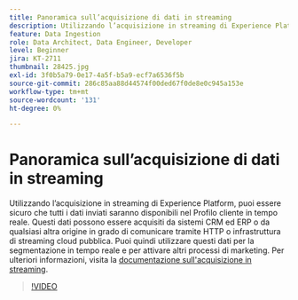 ```yaml
---
title: Panoramica sull’acquisizione di dati in streaming
description: Utilizzando l’acquisizione in streaming di Experience Platform, puoi essere sicuro che tutti i dati inviati saranno disponibili nel Profilo cliente in tempo reale. Questi dati possono essere acquisiti da sistemi CRM ed ERP o da qualsiasi altra origine in grado di comunicare tramite infrastruttura di streaming HTTP o cloud pubblica.
feature: Data Ingestion
role: Data Architect, Data Engineer, Developer
level: Beginner
jira: KT-2711
thumbnail: 28425.jpg
exl-id: 3f0b5a79-0e17-4a5f-b5a9-ecf7a6536f5b
source-git-commit: 286c85aa88d44574f00ded67f0de8e0c945a153e
workflow-type: tm+mt
source-wordcount: '131'
ht-degree: 0%

---
```


# Panoramica sull’acquisizione di dati in streaming

Utilizzando l’acquisizione in streaming di Experience Platform, puoi essere sicuro che tutti i dati inviati saranno disponibili nel Profilo cliente in tempo reale. Questi dati possono essere acquisiti da sistemi CRM ed ERP o da qualsiasi altra origine in grado di comunicare tramite HTTP o infrastruttura di streaming cloud pubblica. Puoi quindi utilizzare questi dati per la segmentazione in tempo reale e per attivare altri processi di marketing. Per ulteriori informazioni, visita la [documentazione sull&#39;acquisizione in streaming](https://experienceleague.adobe.com/it/docs/experience-platform/ingestion/streaming/overview).

>[!VIDEO](https://video.tv.adobe.com/v/28425?learn=on&enablevpops)
